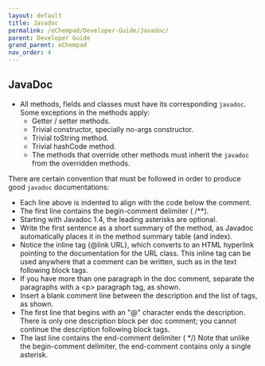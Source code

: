 ```yaml
---
layout: default
title: Javadoc
permalink: /eChempad/Developer-Guide/Javadoc/
parent: Developer Guide
grand_parent: eChempad
nav_order: 4
---
```


## JavaDoc
* All methods, fields and classes must have its corresponding `javadoc`. Some exceptions in the methods apply:
    * Getter / setter methods.
    * Trivial constructor, specially no-args constructor.
    * Trivial toString method.
    * Trivial hashCode method.
    * The methods that override other methods must inherit the `javadoc` from the overridden methods.

There are certain convention that must be followed in order to produce good `javadoc` documentations:
* Each line above is indented to align with the code below the comment.
* The first line contains the begin-comment delimiter ( /**).
* Starting with Javadoc 1.4, the leading asterisks are optional.
* Write the first sentence as a short summary of the method, as Javadoc automatically places it in the method summary table (and index).
* Notice the inline tag {@link URL}, which converts to an HTML hyperlink pointing to the documentation for the URL class. This inline tag can be used anywhere that a comment can be written, such as in the text following block tags.
* If you have more than one paragraph in the doc comment, separate the paragraphs with a \<p> paragraph tag, as shown.
* Insert a blank comment line between the description and the list of tags, as shown.
* The first line that begins with an "@" character ends the description. There is only one description block per doc comment; you cannot continue the description following block tags.
* The last line contains the end-comment delimiter ( */) Note that unlike the begin-comment delimiter, the end-comment contains only a single asterisk.
